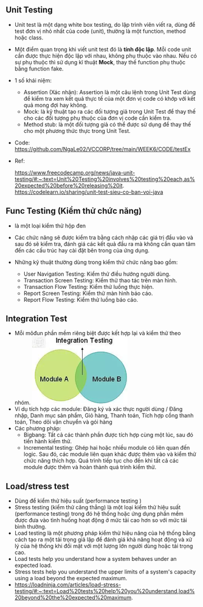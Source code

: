 ## Unit Testing

- Unit test là một dạng white box testing, do lập trình viên viết ra, dùng để test đơn vị nhỏ nhất của code (unit), thường là một function, method hoặc class.

- Một điểm quan trọng khi viết unit test đó là **tính độc lập**. Mỗi code unit cần được thực hiện độc lập với nhau, không phụ thuộc vào nhau. Nếu có sự phụ thuộc thì sử dụng kĩ thuật **Mock**, thay thế function phụ thuộc bằng function fake.

- 1 số khái niệm:

  - Assertion (Xác nhận): Assertion là một câu lệnh trong Unit Test dùng để kiểm tra xem kết quả thực tế của một đơn vị code có khớp với kết quả mong đợi hay không.
  - Mock: là kỹ thuật tạo ra các đối tượng giả trong Unit Test để thay thế cho các đối tượng phụ thuộc của đơn vị code cần kiểm tra.
  - Method stub: là một đối tượng giả có thể được sử dụng để thay thế cho một phương thức thực trong Unit Test.

- Code: https://github.com/NgaLe02/VCCORP/tree/main/WEEK6/CODE/testEx
- Ref:

  https://www.freecodecamp.org/news/java-unit-testing/#:~:text=Unit%20Testing%20involves%20testing%20each,as%20expected%20before%20releasing%20it.
  https://codelearn.io/sharing/unit-test-sieu-co-ban-voi-java

## Func Testing (Kiểm thử chức năng)

- là một loại kiểm thử hộp đen
- Các chức năng sẽ được kiểm tra bằng cách nhập các giá trị đầu vào và sau đó sẽ kiểm tra, đánh giá các kết quả đầu ra mà không cần quan tâm đến các cấu trúc hay cài đặt bên trong của ứng dụng.
- Những kỹ thuật thường dùng trong kiểm thử chức năng bao gồm:

  - User Navigation Testing: Kiểm thử điều hướng người dùng.
  - Transaction Screen Testing: Kiểm thử thao tác trên màn hình.
  - Transaction Flow Testing: Kiểm thử luồng thực hiện.
  - Report Screen Testing: Kiểm thử màn hình báo cáo.
  - Report Flow Testing: Kiểm thử luồng báo cáo.

## Integration Test

- Mỗi môđun phần mềm riêng biệt được kết hợp lại và kiểm thử theo nhóm.
  ![alt text](image-3.png)
- Ví dụ tích hợp các module: Đăng ký và xác thực người dùng / Đăng nhập,
  Danh mục sản phẩm,
  Giỏ hàng,
  Thanh toán,
  Tích hợp cổng thanh toán,
  Theo dõi vận chuyển và gói hàng
- Các phương pháp:
  - Bigbang: Tất cả các thành phần được tích hợp cùng một lúc, sau đó tiến hành kiểm thử.
  - Incremental testing: Ghép hai hoặc nhiều module có liên quan đến logic. Sau đó, các module liên quan khác được thêm vào và kiểm thử chức năng thích hợp. Quá trình tiếp tục cho đến khi tất cả các module được thêm và hoàn thành quá trình kiểm thử.

## Load/stress test

- Dùng để kiểm thử hiệu suất (performance testing )
- Stress testing (kiểm thử căng thẳng) là một loại kiểm thử hiệu suất (performance testing) trong đó hệ thống hoặc ứng dụng phần mềm được đưa vào tình huống hoạt động ở mức tải cao hơn so với mức tải bình thường.
- Load testing là một phương pháp kiểm thử hiệu năng của hệ thống bằng cách tạo ra một tải trọng giả lập để đánh giá khả năng hoạt động và xử lý của hệ thống khi đối mặt với một lượng lớn người dùng hoặc tải trọng cao.
- Load tests help you understand how a system behaves under an expected load.
- Stress tests help you understand the upper limits of a system's capacity using a load beyond the expected maximum.
- https://loadninja.com/articles/load-stress-testing/#:~:text=Load%20tests%20help%20you%20understand,load%20beyond%20the%20expected%20maximum.

